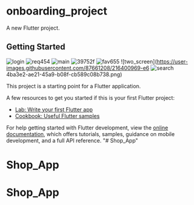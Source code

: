 # onboarding_project

A new Flutter project.

## Getting Started

![login](https://user-images.githubusercontent.com/87661208/216400888-bc7f9c22-4e50-4dbc-9962-8a3ad25e3194.png)
![req454](https://user-images.githubusercontent.com/87661208/216400906-9175d839-91de-4401-8be2-5a546c7cb380.png)
![main](https://user-images.githubusercontent.com/87661208/216400923-b72267c2-88cd-4aaf-856c-d7f4e4f3fc13.png)
![39752f](https://user-images.githubusercontent.com/87661208/216400936-76a7af65-84a5-4ddd-ac18-cd87ecbc33f5.png)
![fav655](https://user-images.githubusercontent.com/87661208/216400949-c7e4566b-ffe0-4f70-bd06-10818bc902b3.png)
![two_screen](https://user-images.githubusercontent.com/87661208/216400969-e6
![search](https://user-images.githubusercontent.com/87661208/216400980-3b5ba987-dea5-4294-8856-ca735cffd6e5.png)
4ba3e2-ae21-45a9-b08f-cb589c08b738.png)

This project is a starting point for a Flutter application.

A few resources to get you started if this is your first Flutter project:

- [Lab: Write your first Flutter app](https://docs.flutter.dev/get-started/codelab)
- [Cookbook: Useful Flutter samples](https://docs.flutter.dev/cookbook)

For help getting started with Flutter development, view the
[online documentation](https://docs.flutter.dev/), which offers tutorials,
samples, guidance on mobile development, and a full API reference.
"# Shop_App" 
# Shop_App
# Shop_App
